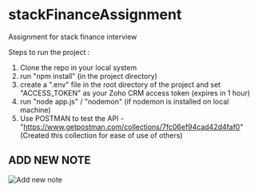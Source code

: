 # stackFinanceAssignment
Assignment for stack finance interview

Steps to run the project : 

1. Clone the repo in your local system
2. run "npm install" (in the project directory)
3. create a ".env" file in the root directory of the project and set "ACCESS_TOKEN" as your Zoho CRM access token (expires in 1 hour)
4. run "node app.js" / "nodemon" (if nodemon is installed on local machine)
5. Use POSTMAN to test the API - "https://www.getpostman.com/collections/7fc06ef94cad42d4faf0" (Created this collection for ease of use of others)

## ADD NEW NOTE
![Add new note](https://drive.google.com/file/d/1e_Sz_tKw885rsKCyC_ytm88PTGloU7UG/view?usp=sharing "Add new note")
